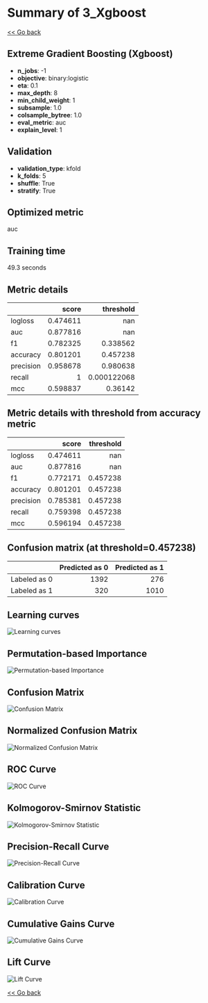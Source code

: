 # Summary of 3_Xgboost

[<< Go back](../README.md)


## Extreme Gradient Boosting (Xgboost)
- **n_jobs**: -1
- **objective**: binary:logistic
- **eta**: 0.1
- **max_depth**: 8
- **min_child_weight**: 1
- **subsample**: 1.0
- **colsample_bytree**: 1.0
- **eval_metric**: auc
- **explain_level**: 1

## Validation
 - **validation_type**: kfold
 - **k_folds**: 5
 - **shuffle**: True
 - **stratify**: True

## Optimized metric
auc

## Training time

49.3 seconds

## Metric details
|           |    score |     threshold |
|:----------|---------:|--------------:|
| logloss   | 0.474611 | nan           |
| auc       | 0.877816 | nan           |
| f1        | 0.782325 |   0.338562    |
| accuracy  | 0.801201 |   0.457238    |
| precision | 0.958678 |   0.980638    |
| recall    | 1        |   0.000122068 |
| mcc       | 0.598837 |   0.36142     |


## Metric details with threshold from accuracy metric
|           |    score |   threshold |
|:----------|---------:|------------:|
| logloss   | 0.474611 |  nan        |
| auc       | 0.877816 |  nan        |
| f1        | 0.772171 |    0.457238 |
| accuracy  | 0.801201 |    0.457238 |
| precision | 0.785381 |    0.457238 |
| recall    | 0.759398 |    0.457238 |
| mcc       | 0.596194 |    0.457238 |


## Confusion matrix (at threshold=0.457238)
|              |   Predicted as 0 |   Predicted as 1 |
|:-------------|-----------------:|-----------------:|
| Labeled as 0 |             1392 |              276 |
| Labeled as 1 |              320 |             1010 |

## Learning curves
![Learning curves](learning_curves.png)

## Permutation-based Importance
![Permutation-based Importance](permutation_importance.png)
## Confusion Matrix

![Confusion Matrix](confusion_matrix.png)


## Normalized Confusion Matrix

![Normalized Confusion Matrix](confusion_matrix_normalized.png)


## ROC Curve

![ROC Curve](roc_curve.png)


## Kolmogorov-Smirnov Statistic

![Kolmogorov-Smirnov Statistic](ks_statistic.png)


## Precision-Recall Curve

![Precision-Recall Curve](precision_recall_curve.png)


## Calibration Curve

![Calibration Curve](calibration_curve_curve.png)


## Cumulative Gains Curve

![Cumulative Gains Curve](cumulative_gains_curve.png)


## Lift Curve

![Lift Curve](lift_curve.png)



[<< Go back](../README.md)
